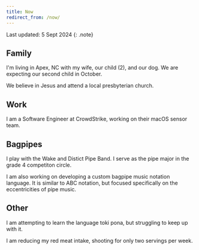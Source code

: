 ```yaml
---
title: Now
redirect_from: /now/
---
```


Last updated: 5 Sept 2024
{: .note}

## Family

I'm living in Apex, NC with my wife, our child (2), and our dog.
We are expecting our second child in October.

We believe in Jesus and attend a local presbyterian church.

## Work

I am a Software Engineer at CrowdStrike, working on their macOS sensor team.

## Bagpipes

I play with the Wake and Distict Pipe Band. I serve as the pipe major in the grade 4 competiton circle.

I am also working on developing a custom bagpipe music notation language. It is similar to ABC notation, but focused specifically on the eccentricities of pipe music.

## Other

I am attempting to learn the language toki pona, but struggling to keep up with it.

I am reducing my red meat intake, shooting for only two servings per week.
